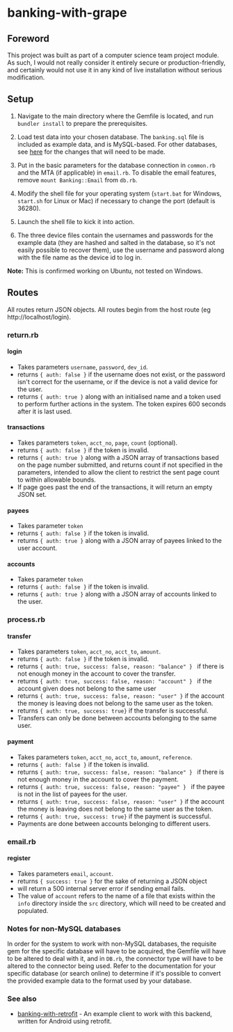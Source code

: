 # banking-with-grape

## Foreword

This project was built as part of a computer science team project module. As such, I would not really consider it entirely secure or production-friendly, and certainly would not use it in any kind of live installation without serious modification.

## Setup
1. Navigate to the main directory where the Gemfile is located, and run `bundler install` to prepare the prerequisites.

2. Load test data into your chosen database. The `banking.sql` file is included as example data, and is MySQL-based. For other databases, see [here](#notes-for-non-mysql-databases) for the changes that will need to be made.

3. Put in the basic parameters for the database connection in `common.rb` and the MTA (if applicable) in `email.rb`. To disable the email features, remove `mount Banking::Email` from `db.rb`.

4. Modify the shell file for your operating system (`start.bat` for Windows, `start.sh` for Linux or Mac) if necessary to change the port (default is 36280).

5. Launch the shell file to kick it into action.

6. The three device files contain the usernames and passwords for the example data (they are hashed and salted in the database, so it's not easily possible to recover them), use the username and password along with the file name as the device id to log in.

**Note:** This is confirmed working on Ubuntu, not tested on Windows.

## Routes

All routes return JSON objects.
All routes begin from the host route (eg http://localhost/login).

### return.rb

#### login
* Takes parameters `username`, `password`, `dev_id`.
* returns `{ auth: false }` if the username does not exist, or the password isn't correct for the username, or if the device is not a valid device for the user.
* returns `{ auth: true }` along with an initialised name and a token used to perform further actions in the system. The token expires 600 seconds after it is last used.

#### transactions
* Takes parameters `token`, `acct_no`, `page`, `count` (optional).
* returns `{ auth: false }` if the token is invalid.
* returns `{ auth: true }` along with a JSON array of transactions based on the page number submitted, and returns count if not specified in the parameters, intended to allow the client to restrict the sent page count to within allowable bounds. 
* If page goes past the end of the transactions, it will return an empty JSON set.

#### payees
* Takes parameter `token`
* returns `{ auth: false }` if the token is invalid.
* returns `{ auth: true }` along with a JSON array of payees linked to the user account.

#### accounts
* Takes parameter `token`
* returns `{ auth: false }` if the token is invalid.
* returns `{ auth: true }` along with a JSON array of accounts linked to the user.

### process.rb

#### transfer
* Takes parameters `token`, `acct_no`, `acct_to`, `amount`.
* returns `{ auth: false }` if the token is invalid.
* returns `{ auth: true, success: false, reason: "balance" } ` if there is not enough money in the account to cover the transfer.
* returns `{ auth: true, success: false, reason: "account" } ` if the account given does not belong to the same user
* returns `{ auth: true, success: false, reason: "user" }` if the account the money is leaving does not belong to the same user as the token.
* returns `{ auth: true, success: true}` if the transfer is successful.
* Transfers can only be done between accounts belonging to the same user.

#### payment
* Takes parameters `token`, `acct_no`, `acct_to`, `amount`, `reference`.
* returns `{ auth: false }` if the token is invalid.
* returns `{ auth: true, success: false, reason: "balance" } ` if there is not enough money in the account to cover the payment.
* returns `{ auth: true, success: false, reason: "payee" } ` if the payee is not in the list of payees for the user.
* returns `{ auth: true, success: false, reason: "user" }` if the account the money is leaving does not belong to the same user as the token.
* returns `{ auth: true, success: true}` if the payment is successful.
* Payments are done between accounts belonging to different users.

### email.rb

#### register
* Takes parameters `email`, `account`.
* returns `{ success: true }` for the sake of returning a JSON object
* will return a 500 internal server error if sending email fails.
* The value of `account` refers to the name of a file that exists within the `info` directory inside the `src` directory, which will need to be created and populated.

### Notes for non-MySQL databases

In order for the system to work with non-MySQL databases, the requisite gem for the specific database will have to be acquired, the Gemfile will have to be altered to deal with it, and in `DB.rb`, the connector type will have to be altered to the connector being used. Refer to the documentation for your specific database (or search online) to determine if it's possible to convert the provided example data to the format used by your database.

### See also
* [banking-with-retrofit](https://github.com/JudgeZarbi/banking-with-retrofit) - An example client to work with this backend, written for Android using retrofit.